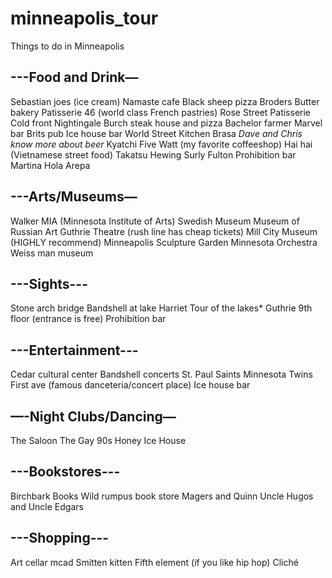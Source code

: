 # minneapolis_tour
Things to do in Minneapolis


## ---Food and Drink—
Sebastian joes (ice cream)
Namaste cafe
Black sheep pizza
Broders 
Butter bakery
Patisserie 46 (world class French pastries)
Rose Street Patisserie
Cold front
Nightingale 
Burch steak house and pizza
Bachelor farmer
Marvel bar
Brits pub
Ice house bar
World Street Kitchen
Brasa
*Dave and Chris know more about beer*
Kyatchi
Five Watt (my favorite coffeeshop)
Hai hai (Vietnamese street food)
Takatsu
Hewing
Surly
Fulton
Prohibition bar
Martina
Hola Arepa

## ---Arts/Museums—
Walker
MIA (Minnesota Institute of Arts)
Swedish Museum
Museum of Russian Art
Guthrie Theatre (rush line has cheap tickets)
Mill City Museum (HIGHLY recommend)
Minneapolis Sculpture Garden
Minnesota Orchestra
Weiss man museum

## ---Sights---
Stone arch bridge
Bandshell at lake Harriet
Tour of the lakes*
Guthrie 9th floor (entrance is free)
Prohibition bar


## ---Entertainment---
Cedar cultural center
Bandshell concerts
St. Paul Saints
Minnesota Twins
First ave (famous danceteria/concert place)
Ice house bar

## —-Night Clubs/Dancing—
The Saloon
The Gay 90s
Honey
Ice House

## ---Bookstores---
Birchbark Books
Wild rumpus book store
Magers and Quinn
Uncle Hugos and Uncle Edgars

## ---Shopping---
Art cellar mcad
Smitten kitten
Fifth element (if you like hip hop)
Cliché
